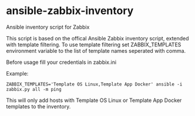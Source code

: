 # ansible-zabbix-inventory
Ansible inventory script for Zabbix

This script is based on the offical Ansible Zabbix inventory script, extended with template filtering.
To use template filtering set ZABBIX_TEMPLATES environment variable to the list of template names seperated with comma.

Before usage fill your credentials in zabbix.ini

Example:
```
ZABBIX_TEMPLATES='Template OS Linux,Template App Docker' ansible -i zabbix.py all -m ping
```
This will only add hosts with Template OS Linux or Template App Docker templates to the inventory.
